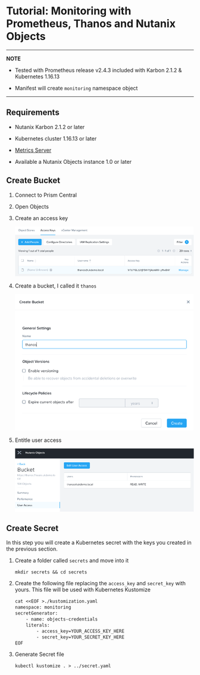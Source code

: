 # Tutorial: Monitoring with Prometheus, Thanos and Nutanix Objects

---
**NOTE**

* Tested with Prometheus release v2.4.3 included with Karbon 2.1.2 & Kubernetes 1.16.13

* Manifest will create `monitoring` namespace object

---

## Requirements

* Nutanix Karbon 2.1.2 or later

* Kubernetes cluster 1.16.13 or later

* [Metrics Server](../metrics-server/README.md)

* Available a Nutanix Objects instance 1.0 or later 

## Create Bucket

1. Connect to Prism Central

2. Open Objects

3. Create an access key

    ![Create bucket](images/01_objects_keys.png)

4. Create a bucket, I called it `thanos`

    ![Create bucket](images/02_objects_bucket.png)

5. Entitle user access

    ![Create bucket](images/03_objects_useraccess.png)

## Create Secret

In this step you will create a Kubernetes secret with the keys you created in the previous section.

1. Create a folder called `secrets` and move into it

    ```shell
    mkdir secrets && cd secrets
    ```

2. Create the following file replacing the `access_key` and `secret_key` with yours. This file will be used with Kubernetes Kustomize

    ```shell
    cat <<EOF >./kustomization.yaml
    namespace: monitoring
    secretGenerator:
        - name: objects-credentials
        literals:
            - access_key=YOUR_ACCESS_KEY_HERE
            - secret_key=YOUR_SECRET_KEY_HERE
    EOF
    ```

3. Generate Secret file

    ```shell
    kubectl kustomize . > ../secret.yaml
    ```

